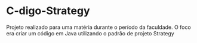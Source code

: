 # C-digo-Strategy
Projeto realizado para uma matéria durante o período da faculdade. O foco era criar um código em Java utilizando o padrão de projeto Strategy
